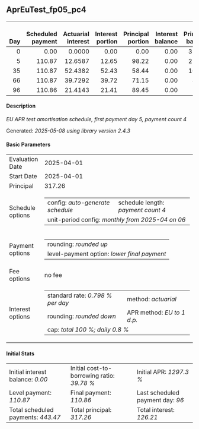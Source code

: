 <h2>AprEuTest_fp05_pc4</h2>
<table>
    <thead style="vertical-align: bottom;">
        <th style="text-align: right;">Day</th>
        <th style="text-align: right;">Scheduled payment</th>
        <th style="text-align: right;">Actuarial interest</th>
        <th style="text-align: right;">Interest portion</th>
        <th style="text-align: right;">Principal portion</th>
        <th style="text-align: right;">Interest balance</th>
        <th style="text-align: right;">Principal balance</th>
        <th style="text-align: right;">Total actuarial interest</th>
        <th style="text-align: right;">Total interest</th>
        <th style="text-align: right;">Total principal</th>
    </thead>
    <tr style="text-align: right;">
        <td class="ci00">0</td>
        <td class="ci01" style="white-space: nowrap;">0.00</td>
        <td class="ci02">0.0000</td>
        <td class="ci03">0.00</td>
        <td class="ci04">0.00</td>
        <td class="ci05">0.00</td>
        <td class="ci06">317.26</td>
        <td class="ci07">0.0000</td>
        <td class="ci08">0.00</td>
        <td class="ci09">0.00</td>
    </tr>
    <tr style="text-align: right;">
        <td class="ci00">5</td>
        <td class="ci01" style="white-space: nowrap;">110.87</td>
        <td class="ci02">12.6587</td>
        <td class="ci03">12.65</td>
        <td class="ci04">98.22</td>
        <td class="ci05">0.00</td>
        <td class="ci06">219.04</td>
        <td class="ci07">12.6587</td>
        <td class="ci08">12.65</td>
        <td class="ci09">98.22</td>
    </tr>
    <tr style="text-align: right;">
        <td class="ci00">35</td>
        <td class="ci01" style="white-space: nowrap;">110.87</td>
        <td class="ci02">52.4382</td>
        <td class="ci03">52.43</td>
        <td class="ci04">58.44</td>
        <td class="ci05">0.00</td>
        <td class="ci06">160.60</td>
        <td class="ci07">65.0969</td>
        <td class="ci08">65.08</td>
        <td class="ci09">156.66</td>
    </tr>
    <tr style="text-align: right;">
        <td class="ci00">66</td>
        <td class="ci01" style="white-space: nowrap;">110.87</td>
        <td class="ci02">39.7292</td>
        <td class="ci03">39.72</td>
        <td class="ci04">71.15</td>
        <td class="ci05">0.00</td>
        <td class="ci06">89.45</td>
        <td class="ci07">104.8261</td>
        <td class="ci08">104.80</td>
        <td class="ci09">227.81</td>
    </tr>
    <tr style="text-align: right;">
        <td class="ci00">96</td>
        <td class="ci01" style="white-space: nowrap;">110.86</td>
        <td class="ci02">21.4143</td>
        <td class="ci03">21.41</td>
        <td class="ci04">89.45</td>
        <td class="ci05">0.00</td>
        <td class="ci06">0.00</td>
        <td class="ci07">126.2404</td>
        <td class="ci08">126.21</td>
        <td class="ci09">317.26</td>
    </tr>
</table>
<h4>Description</h4>
<p><i>EU APR test amortisation schedule, first payment day 5, payment count 4</i></p>
<p>Generated: <i>2025-05-08 using library version 2.4.3</i></p>
<h4>Basic Parameters</h4>
<table>
    <tr>
        <td>Evaluation Date</td>
        <td>2025-04-01</td>
    </tr>
    <tr>
        <td>Start Date</td>
        <td>2025-04-01</td>
    </tr>
    <tr>
        <td>Principal</td>
        <td>317.26</td>
    </tr>
    <tr>
        <td>Schedule options</td>
        <td>
            <table>
                <tr>
                    <td>config: <i>auto-generate schedule</i></td>
                    <td>schedule length: <i><i>payment count</i> 4</i></td>
                </tr>
                <tr>
                    <td colspan="2" style="white-space: nowrap;">unit-period config: <i>monthly from 2025-04 on 06</i></td>
                </tr>
            </table>
        </td>
    </tr>
    <tr>
        <td>Payment options</td>
        <td>
            <table>
                <tr>
                    <td>rounding: <i>rounded up</i></td>
                </tr>
                <tr>
                    <td>level-payment option: <i>lower&nbsp;final&nbsp;payment</i></td>
                </tr>
            </table>
        </td>
    </tr>
    <tr>
        <td>Fee options</td>
        <td>no fee
        </td>
    </tr>
    <tr>
        <td>Interest options</td>
        <td>
            <table>
                <tr>
                    <td>standard rate: <i>0.798 % per day</i></td>
                    <td>method: <i>actuarial</i></td>
                </tr>
                <tr>
                    <td>rounding: <i>rounded down</i></td>
                    <td>APR method: <i>EU to 1 d.p.</i></td>
                </tr>
                <tr>
                    <td colspan="2">cap: <i>total 100 %; daily 0.8 %</td>
                </tr>
            </table>
        </td>
    </tr>
</table>
<h4>Initial Stats</h4>
<table>
    <tr>
        <td>Initial interest balance: <i>0.00</i></td>
        <td>Initial cost-to-borrowing ratio: <i>39.78 %</i></td>
        <td>Initial APR: <i>1297.3 %</i></td>
    </tr>
    <tr>
        <td>Level payment: <i>110.87</i></td>
        <td>Final payment: <i>110.86</i></td>
        <td>Last scheduled payment day: <i>96</i></td>
    </tr>
    <tr>
        <td>Total scheduled payments: <i>443.47</i></td>
        <td>Total principal: <i>317.26</i></td>
        <td>Total interest: <i>126.21</i></td>
    </tr>
</table>